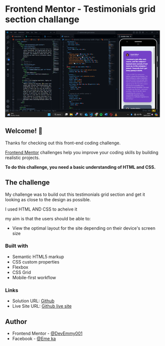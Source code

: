 # Frontend Mentor - Testimonials grid section challange

![Design preview for the Testimonials grid section coding challenge](./images/Screenshot%202024-07-19%20084057.png)

## Welcome! 👋

Thanks for checking out this front-end coding challenge.

[Frontend Mentor](https://www.frontendmentor.io) challenges help you improve your coding skills by building realistic projects.

**To do this challenge, you need a basic understanding of HTML and CSS.**

## The challenge

My challenge was to build out this testimonials grid section and get it looking as close to the design as possible.

I used HTML AND CSS to acheive it

my aim is that the users should be able to:

- View the optimal layout for the site depending on their device's screen size

### Built with

- Semantic HTML5 markup
- CSS custom properties
- Flexbox
- CSS Grid
- Mobile-first workflow

### Links

- Solution URL: [Github](https://github.com/DevEmmy001/testimonials-grid-section-project)
- Live Site URL: [Github live site](https://devemmy001.github.io/testimonials-grid-section-project/)

## Author

- Frontend Mentor - [@DevEmmy001](https://www.frontendmentor.io/profile/@DevEmmy001)
- Facebook - [@Eme ka](https://web.facebook.com/profile.php?id=61556678761246)
